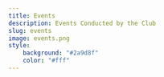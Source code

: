 ```yaml
---
title: Events
description: Events Conducted by the Club
slug: events
image: events.png
style:
    background: "#2a9d8f"
    color: "#fff"
---
```

